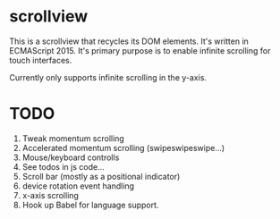 # scrollview


This is a scrollview that recycles its DOM elements.
It's written in ECMAScript 2015.
It's primary purpose is to enable infinite scrolling for touch interfaces.

Currently only supports infinite scrolling in the y-axis.

# TODO

1. Tweak momentum scrolling
1. Accelerated momentum scrolling (swipeswipeswipe...)
1. Mouse/keyboard controlls
1. See todos in js code...
1. Scroll bar (mostly as a positional indicator)
1. device rotation event handling
1. x-axis scrolling
1. Hook up Babel for language support.
